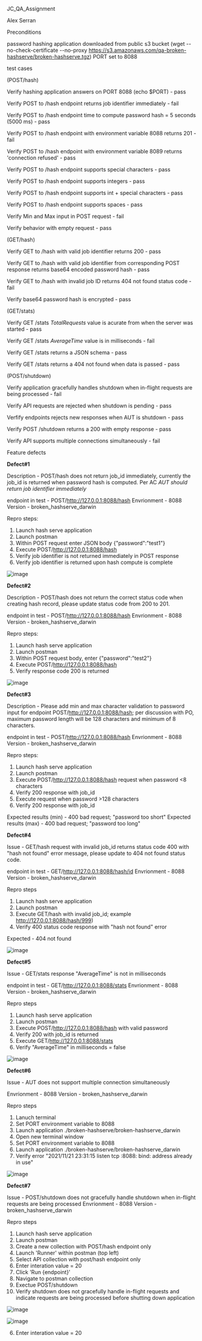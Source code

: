 JC_QA_Assignment

Alex Serran

Preconditions

password hashing application downloaded from public s3 bucket (wget --no-check-certificate --no-proxy
https://s3.amazonaws.com/qa-broken-hashserve/broken-hashserve.tgz)
PORT set to 8088

test cases 

(POST/hash)

Verify hashing application answers on PORT 8088 (echo $PORT) - pass

Verify POST to /hash endpoint returns job identifier immediately - fail

Verify POST to /hash endpoint time to compute password hash = 5 seconds (5000 ms) - pass

Verify POST to /hash endpoint with environment variable 8088 returns 201 - fail

Verify POST to /hash endpoint with environment variable 8089 returns 'connection refused' - pass 

Verify POST to /hash endpoint supports special characters - pass

Verify POST to /hash endpoint supports integers - pass

Verify POST to /hash endpoint supports int + special characters - pass

Verify POST to /hash endpoint supports spaces - pass

Verify Min and Max input in POST request - fail 

Verify behavior with empty request - pass



(GET/hash)

Verify GET to /hash with valid job identifier returns 200 - pass

Verify GET to /hash with valid job identifier from corresponding POST response returns base64 encoded password hash - pass

Verify GET to /hash with invalid job ID returns 404 not found status code - fail 

Verify base64 password hash is encrypted - pass



(GET/stats)

Verify GET /stats _TotalRequests_ value is acurate from when the server was started - pass

Verify GET /stats _AverageTime_ value is in milliseconds - fail

Verify GET /stats returns a JSON schema - pass

Verify GET /stats returns a 404 not found when data is passed - pass 



(POST/shutdown)

Verify application gracefully handles shutdown when in-flight requests are being processed - fail

Verify API requests are rejected when shutdown is pending - pass

Verfify endpoints rejects new responses when AUT is shutdown - pass

Verify POST /shutdown returns a 200 with empty response - pass

Verify API supports multiple connections simultaneously - fail



Feature defects


**Defect#1**

Description - POST/hash does not return job_id immediately, currently the job_id is returned when password hash is computed. Per AC _AUT should return job identifier immediately_

endpoint in test - POST/http://127.0.0.1:8088/hash
Envrionment - 8088
Version - broken_hashserve_darwin

Repro steps:

1. Launch hash serve application
2. Launch postman
3. Within POST request enter JSON body {"password":"test1"}
4. Execute POST/http://127.0.0.1:8088/hash
5. Verify job identifier is not returned immediately in POST response
6. Verify job identifier is returned upon hash compute is complete

![image](https://user-images.githubusercontent.com/87154858/142806289-1cd51c9f-b06c-4e15-b60d-7b3572c68e34.png)



**Defect#2**

Description - POST/hash does not return the correct status code when creating hash record, please update status code from 200 to 201.

endpoint in test - POST/http://127.0.0.1:8088/hash
Envrionment - 8088
Version - broken_hashserve_darwin

Repro steps:

1. Launch hash serve application
2. Launch postman
3. Within POST request body, enter {"password":"test2"}
4. Execute POST/http://127.0.0.1:8088/hash
5. Verify response code 200 is returned

![image](https://user-images.githubusercontent.com/87154858/142806350-73a3cfff-a97f-4aea-b369-d9b22de996a4.png)


**Defect#3**

Description - Please add min and max character validation to password input for endpoint POST/http://127.0.0.1:8088/hash; per discussion with PO, maximum password length will be 128 characters and minimum of 8 characters. 

endpoint in test - POST/http://127.0.0.1:8088/hash
Envrionment - 8088
Version - broken_hashserve_darwin

Repro steps:

1. Launch hash serve application
2. Launch postman
3. Execute POST/http://127.0.0.1:8088/hash request when password <8 characters
4. Verify 200 response with job_id
5. Execute request when password >128 characters
6. Verify 200 response with job_id 


Expected results (min) - 400 bad request; "password too short"
Expected results (max) - 400 bad request; "password too long"


**Defect#4**

Issue - GET/hash request with invalid job_id returns status code 400 with "hash not found" error message, please update to 404 not found status code.

endpoint in test - GET/http://127.0.0.1:8088/hash/id
Envrionment - 8088
Version - broken_hashserve_darwin

Repro steps

1. Launch hash serve application
2. Launch postman
3. Execute GET/hash with invalid job_id; example http://127.0.0.1:8088/hash/999)
4. Verify 400 status code response with "hash not found" error

Expected - 404 not found

![image](https://user-images.githubusercontent.com/87154858/142810424-d608b7da-3fe6-402d-9cfa-401986d93046.png)


**Defect#5**

Issue - GET/stats response "AverageTime" is not in milliseconds 

endpoint in test - GET/http://127.0.0.1:8088/stats
Envrionment - 8088
Version - broken_hashserve_darwin

Repro steps

1. Launch hash serve application
2. Launch postman
3. Execute POST/http://127.0.0.1:8088/hash with valid password
4. Verify 200 with job_id is returned
5. Execute GET/http://127.0.0.1:8088/stats
6. Verify "AverageTime" in milliseconds = false

![image](https://user-images.githubusercontent.com/87154858/142811042-2fe7311f-b243-4c60-8be6-704d961eca9d.png)


**Defect#6**

Issue - AUT does not support multiple connection simultaneously

Envrionment - 8088
Version - broken_hashserve_darwin

Repro steps

1. Lanuch terminal
2. Set PORT environment variable to 8088
3. Launch application ./broken-hashserve/broken-hashserve_darwin
4. Open new terminal window
5. Set PORT environment variable to 8088
6. Launch application ./broken-hashserve/broken-hashserve_darwin
7. Verify error "2021/11/21 23:31:15 listen tcp :8088: bind: address already in use"


![image](https://user-images.githubusercontent.com/87154858/142814647-a3463e29-da51-414f-a4ac-115a378a7633.png)

**Defect#7**

Issue - POST/shutdown does not gracefully handle shutdown when in-flight requests are being processed
Envrionment - 8088
Version - broken_hashserve_darwin

Repro steps

1. Launch hash serve application
2. Launch postman
3. Create a new collection with POST/hash endpoint only
4. Launch 'Runner' within postman (top left)
5. Select API collection with post/hash endpoint only
6. Enter interation value = 20
7. Click 'Run {endpoint}'
8. Navigate to postman collection
9. Exectue POST/shutdown
10. Verify shutdown does not gracefully handle in-flight requests and indicate requests are being processed before shutting down application

![image](https://user-images.githubusercontent.com/87154858/142817755-1ba629b6-2ea1-4f26-b844-03f9d80666d2.png)

![image](https://user-images.githubusercontent.com/87154858/142817894-1722a8e3-a165-455e-866e-0fce8374c4a9.png)

6. Enter interation value = 20
